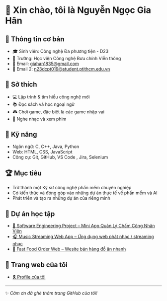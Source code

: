 # 👋 Xin chào, tôi là Nguyễn Ngọc Gia Hân 

## 📌 Thông tin cơ bản  
- 🎓 Sinh viên: Công nghệ Đa phương tiện - D23
- 🏫 Trường: Học viện Công nghệ Bưu chính Viễn thông
- 📧 Email: giahan1835@gmail.com
- 📧 Email 2: n23dcpt019@student.ptithcm.edu.vn

## 🌱 Sở thích  
- 💻 Lập trình & tìm hiểu công nghệ mới  
- 📚 Đọc sách và học ngoại ngữ  
- 🎮 Chơi game, đặc biệt là các game nhập vai
- 🎵 Nghe nhạc và xem phim  

## 🚀 Kỹ năng  
- Ngôn ngữ: C, C++, Java, Python  
- Web: HTML, CSS, JavaScript  
- Công cụ: Git, GitHub, VS Code , Jira, Selenium

## 🏆 Mục tiêu
- Trở thành một Kỹ sư công nghệ phần mềm chuyên nghiệp
- Có kiến thức và đóng góp vào những dự án thực tế về phần mềm và AI
- Phát triển và tạo ra những dự án của riêng mình

## 📂 Dự án học tập  
- [📖 Software Engineering Project – Mini App Quản Lý Chấm Công Nhân Viên](https://github.com/Lanne-0402/Nhap-mon-CNPM)
- [🎧 Music Streaming Web App – Ứng dụng web phát nhạc / streaming nhạc](https://github.com/Hanari05/music-streaming-spec.git)
- [🍥 Fast Food Order Web – Wesite bán hàng đồ ăn nhanh](https://github.com/gia-uy/fast_food.git)

## 📇 Trang web của tôi
- [🎗 Profile của tôi](https://hanari05.github.io/profile/)

---

✨ *Cảm ơn đã ghé thăm trang GitHub của tôi!*  
